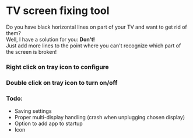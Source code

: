 # TV screen fixing tool

Do you have black horizontal lines on part of your TV and want to get rid of them? \
Well, I have a solution for you: **Don't!** \
Just add more lines to the point where you can't recognize which part of the screen is broken!

### Right click on tray icon to configure
### Double click on tray icon to turn on/off

### Todo: 
- Saving settings
- Proper multi-display handling (crash when unplugging chosen display)
- Option to add app to startup
- Icon
